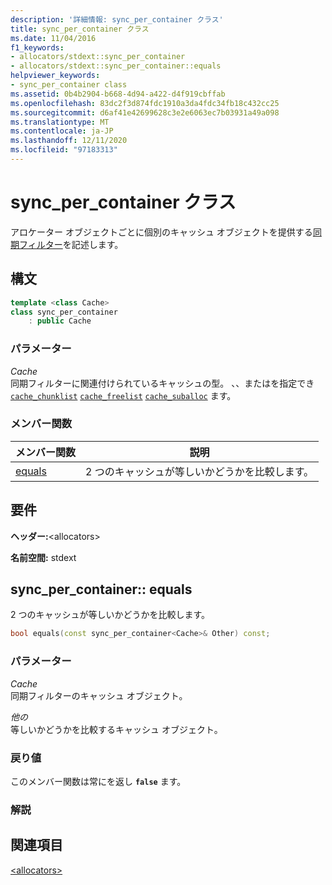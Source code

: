 ```yaml
---
description: '詳細情報: sync_per_container クラス'
title: sync_per_container クラス
ms.date: 11/04/2016
f1_keywords:
- allocators/stdext::sync_per_container
- allocators/stdext::sync_per_container::equals
helpviewer_keywords:
- sync_per_container class
ms.assetid: 0b4b2904-b668-4d94-a422-d4f919cbffab
ms.openlocfilehash: 83dc2f3d874fdc1910a3da4fdc34fb18c432cc25
ms.sourcegitcommit: d6af41e42699628c3e2e6063ec7b03931a49a098
ms.translationtype: MT
ms.contentlocale: ja-JP
ms.lasthandoff: 12/11/2020
ms.locfileid: "97183313"
---
```

# <a name="sync_per_container-class"></a>sync_per_container クラス

アロケーター オブジェクトごとに個別のキャッシュ オブジェクトを提供する[同期フィルター](../standard-library/allocators-header.md)を記述します。

## <a name="syntax"></a>構文

```cpp
template <class Cache>
class sync_per_container
    : public Cache
```

### <a name="parameters"></a>パラメーター

*Cache*\
同期フィルターに関連付けられているキャッシュの型。 、、またはを指定でき [`cache_chunklist`](../standard-library/cache-chunklist-class.md) [`cache_freelist`](../standard-library/cache-freelist-class.md) [`cache_suballoc`](../standard-library/cache-suballoc-class.md) ます。

### <a name="member-functions"></a>メンバー関数

|メンバー関数|説明|
|-|-|
|[equals](#equals)|2 つのキャッシュが等しいかどうかを比較します。|

## <a name="requirements"></a>要件

**ヘッダー:**\<allocators>

**名前空間:** stdext

## <a name="sync_per_containerequals"></a><a name="equals"></a> sync_per_container:: equals

2 つのキャッシュが等しいかどうかを比較します。

```cpp
bool equals(const sync_per_container<Cache>& Other) const;
```

### <a name="parameters"></a>パラメーター

*Cache*\
同期フィルターのキャッシュ オブジェクト。

*他の*\
等しいかどうかを比較するキャッシュ オブジェクト。

### <a name="return-value"></a>戻り値

このメンバー関数は常にを返し **`false`** ます。

### <a name="remarks"></a>解説

## <a name="see-also"></a>関連項目

[\<allocators>](../standard-library/allocators-header.md)
